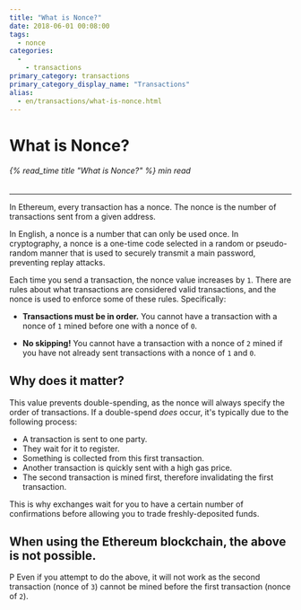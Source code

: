 ```yaml
---
title: "What is Nonce?"
date: 2018-06-01 00:08:00
tags:
  - nonce
categories:
  - 
    - transactions
primary_category: transactions
primary_category_display_name: "Transactions"
alias:
  - en/transactions/what-is-nonce.html
---
```


# **What is Nonce?**

###### {% read_time title "What is Nonce?" %} min read

* * *

In Ethereum, every transaction has a nonce. The nonce is the number of transactions sent from a given address.

In English, a nonce is a number that can only be used once. In cryptography, a nonce is a one-time code selected in a random or pseudo-random manner that is used to securely transmit a main password, preventing replay attacks.

Each time you send a transaction, the nonce value increases by `1`. There are rules about what transactions are considered valid transactions, and the nonce is used to enforce some of these rules. Specifically:

-   **Transactions must be in order.** You cannot have a transaction with a nonce of `1` mined before one with a nonce of `0`.

-   **No skipping!** You cannot have a transaction with a nonce of `2` mined if you have not already sent transactions with a nonce of `1` and `0`.

## **Why does it matter?**

This value prevents double-spending, as the nonce will always specify the order of transactions. If a double-spend _does_ occur, it's typically due to the following process:

-   A transaction is sent to one party.
-   They wait for it to register.
-   Something is collected from this first transaction.
-   Another transaction is quickly sent with a high gas price.
-   The second transaction is mined first, therefore invalidating the first transaction.

This is why exchanges wait for you to have a certain number of confirmations before allowing you to trade freshly-deposited funds.

## **When using the Ethereum blockchain, the above is not possible.**

P Even if you attempt to do the above, it will not work as the second transaction (nonce of `3`) cannot be mined before the first transaction (nonce of `2`).
